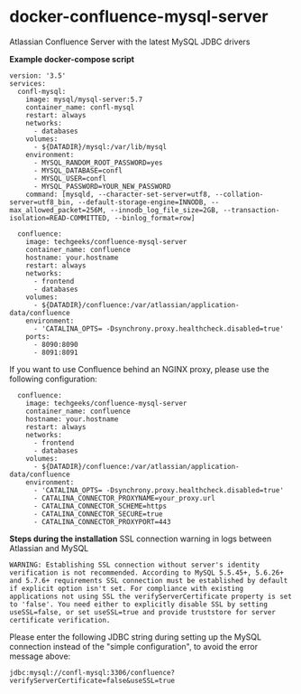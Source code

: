 # docker-confluence-mysql-server
Atlassian Confluence Server with the latest MySQL JDBC drivers


**Example docker-compose script**

```
version: '3.5'
services:
  confl-mysql:
    image: mysql/mysql-server:5.7
    container_name: confl-mysql
    restart: always
    networks:
      - databases
    volumes:
      - ${DATADIR}/mysql:/var/lib/mysql
    environment:
      - MYSQL_RANDOM_ROOT_PASSWORD=yes
      - MYSQL_DATABASE=confl
      - MYSQL_USER=confl
      - MYSQL_PASSWORD=YOUR_NEW_PASSWORD
    command: [mysqld, --character-set-server=utf8, --collation-server=utf8_bin, --default-storage-engine=INNODB, --max_allowed_packet=256M, --innodb_log_file_size=2GB, --transaction-isolation=READ-COMMITTED, --binlog_format=row]

  confluence:
    image: techgeeks/confluence-mysql-server
    container_name: confluence
    hostname: your.hostname
    restart: always
    networks:
      - frontend
      - databases
    volumes:
      - ${DATADIR}/confluence:/var/atlassian/application-data/confluence
    environment:
      - 'CATALINA_OPTS= -Dsynchrony.proxy.healthcheck.disabled=true'
    ports:
      - 8090:8090
      - 8091:8091
```

If you want to use Confluence behind an NGINX proxy, please use the following configuration:
```
  confluence:
    image: techgeeks/confluence-mysql-server
    container_name: confluence
    hostname: your.hostname
    restart: always
    networks:
      - frontend
      - databases
    volumes:
      - ${DATADIR}/confluence:/var/atlassian/application-data/confluence
    environment:
      - 'CATALINA_OPTS= -Dsynchrony.proxy.healthcheck.disabled=true'
      - CATALINA_CONNECTOR_PROXYNAME=your_proxy.url
      - CATALINA_CONNECTOR_SCHEME=https
      - CATALINA_CONNECTOR_SECURE=true
      - CATALINA_CONNECTOR_PROXYPORT=443
```


**Steps during the installation**
SSL connection warning in logs between Atlassian and MySQL
```
WARNING: Establishing SSL connection without server's identity verification is not recommended. According to MySQL 5.5.45+, 5.6.26+ and 5.7.6+ requirements SSL connection must be established by default if explicit option isn't set. For compliance with existing applications not using SSL the verifyServerCertificate property is set to 'false'. You need either to explicitly disable SSL by setting useSSL=false, or set useSSL=true and provide truststore for server certificate verification.
```

Please enter the following JDBC string during setting up the MySQL connection instead of the "simple configuration", to avoid the error message above:
```
jdbc:mysql://confl-mysql:3306/confluence?verifyServerCertificate=false&useSSL=true
```
